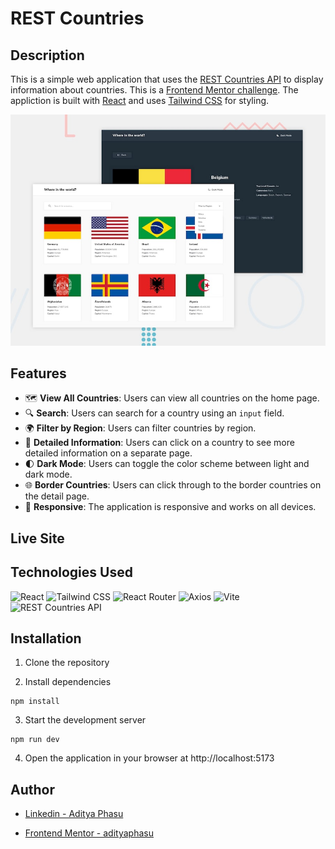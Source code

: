 # REST Countries

## Description

This is a simple web application that uses the [REST Countries API](https://restcountries.com/) to display information about countries. This is a [Frontend Mentor challenge](https://www.frontendmentor.io/challenges/rest-countries-api-with-color-theme-switcher-5cacc469fec04111f7b848ca). The appliction is built with [React](https://reactjs.org/) and uses [Tailwind CSS](https://tailwindcss.com/) for styling.

![preview](./public/desktop-preview.jpg)

## Features

- 🗺️ **View All Countries**: Users can view all countries on the home page.
- 🔍 **Search**: Users can search for a country using an `input` field.
- 🌍 **Filter by Region**: Users can filter countries by region.
- 📖 **Detailed Information**: Users can click on a country to see more detailed information on a separate page.
- 🌓 **Dark Mode**: Users can toggle the color scheme between light and dark mode.
- 🌐 **Border Countries**: Users can click through to the border countries on the detail page.
- 📱 **Responsive**: The application is responsive and works on all devices.

## Live Site

## Technologies Used

![React](https://img.shields.io/badge/React-61DAFB.svg?style=for-the-badge&logo=React&logoColor=black)
![Tailwind CSS](https://img.shields.io/badge/Tailwind%20CSS-06B6D4.svg?style=for-the-badge&logo=Tailwind-CSS&logoColor=white)
![React Router](https://img.shields.io/badge/React%20Router-CA4245.svg?style=for-the-badge&logo=React-Router&logoColor=white)
![Axios](https://img.shields.io/badge/Axios-5A29E4.svg?style=for-the-badge&logo=Axios&logoColor=white)
![Vite](https://img.shields.io/badge/Vite-646CFF.svg?style=for-the-badge&logo=Vite&logoColor=white)
![REST Countries API](https://img.shields.io/badge/REST%20Countries%20API-2C3A47.svg?style=for-the-badge&logo=REST-API&logoColor=white)

## Installation

1. Clone the repository

2. Install dependencies

```
npm install
```

3. Start the development server

```
npm run dev
```

4. Open the application in your browser at http://localhost:5173

## Author

- [Linkedin - Aditya Phasu](https://www.linkedin.com/in/adityaphasu/)

- [Frontend Mentor - adityaphasu](https://www.frontendmentor.io/profile/adityaphasu)
